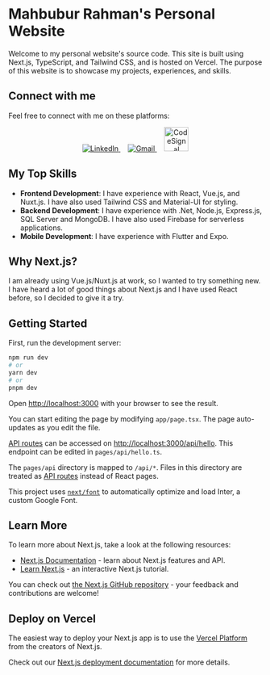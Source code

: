# Mahbubur Rahman's Personal Website

Welcome to my personal website's source code. This site is built using Next.js, TypeScript, and Tailwind CSS, and is hosted on Vercel. The purpose of this website is to showcase my projects, experiences, and skills.

## Connect with me

Feel free to connect with me on these platforms:

<p align="center">
  <a href="https://www.linkedin.com/in/mahbubur2/" style="margin-right: 15px;">
    <img src="https://img.icons8.com/color/48/000000/linkedin.png" alt="LinkedIn">
  </a>
  <a href="mailto:rifat0153@gmail.com" style="margin-right: 15px;">
    <img src="https://img.icons8.com/color/48/000000/gmail.png" alt="Gmail">
  </a>
  <a href="https://app.codesignal.com/profile/mahbubur_m9w">
    <img src="https://app.codesignal.com/favicon.ico" alt="CodeSignal" width="48" height="48">
  </a>
</p>

## My Top Skills

- **Frontend Development**: I have experience with React, Vue.js, and Nuxt.js. I have also used Tailwind CSS and Material-UI for styling.
- **Backend Development**: I have experience with .Net, Node.js, Express.js, SQL Server and MongoDB. I have also used Firebase for serverless applications.
- **Mobile Development**: I have experience with Flutter and Expo.

## Why Next.js?

I am already using Vue.js/Nuxt.js at work, so I wanted to try something new. I have heard a lot of good things about Next.js and I have used React before, so I decided to give it a try.

## Getting Started

First, run the development server:

```bash
npm run dev
# or
yarn dev
# or
pnpm dev
```

Open [http://localhost:3000](http://localhost:3000) with your browser to see the result.

You can start editing the page by modifying `app/page.tsx`. The page auto-updates as you edit the file.

[API routes](https://nextjs.org/docs/api-routes/introduction) can be accessed on [http://localhost:3000/api/hello](http://localhost:3000/api/hello). This endpoint can be edited in `pages/api/hello.ts`.

The `pages/api` directory is mapped to `/api/*`. Files in this directory are treated as [API routes](https://nextjs.org/docs/api-routes/introduction) instead of React pages.

This project uses [`next/font`](https://nextjs.org/docs/basic-features/font-optimization) to automatically optimize and load Inter, a custom Google Font.

## Learn More

To learn more about Next.js, take a look at the following resources:

- [Next.js Documentation](https://nextjs.org/docs) - learn about Next.js features and API.
- [Learn Next.js](https://nextjs.org/learn) - an interactive Next.js tutorial.

You can check out [the Next.js GitHub repository](https://github.com/vercel/next.js/) - your feedback and contributions are welcome!

## Deploy on Vercel

The easiest way to deploy your Next.js app is to use the [Vercel Platform](https://vercel.com/new?utm_medium=default-template&filter=next.js&utm_source=create-next-app&utm_campaign=create-next-app-readme) from the creators of Next.js.

Check out our [Next.js deployment documentation](https://nextjs.org/docs/deployment) for more details.
